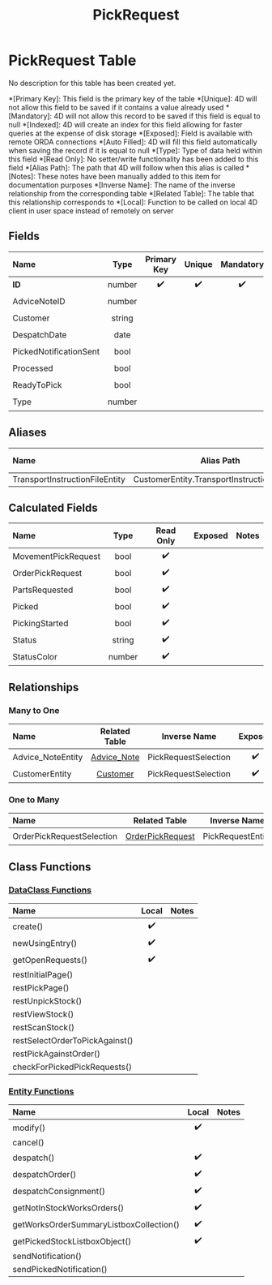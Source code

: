 ﻿---
layout: default
title: PickRequest
parent: Tables
---
# PickRequest Table
No description for this table has been created yet.

*[Primary Key]: This field is the primary key of the table
*[Unique]: 4D will not allow this field to be saved if it contains a value already used
*[Mandatory]: 4D will not allow this record to be saved if this field is equal to null
*[Indexed]: 4D will create an index for this field allowing for faster queries at the expense of disk storage
*[Exposed]: Field is available with remote ORDA connections
*[Auto Filled]: 4D will fill this field automatically when saving the record if it is equal to null
*[Type]: Type of data held within this field
*[Read Only]: No setter/write functionality has been added to this field
*[Alias Path]: The path that 4D will follow when this alias is called
*[Notes]: These notes have been manually added to this item for documentation purposes
*[Inverse Name]: The name of the inverse relationship from the corresponding table
*[Related Table]: The table that this relationship corresponds to
*[Local]: Function to be called on local 4D client in user space instead of remotely on server
## Fields

|Name|Type|Primary Key|Unique|Mandatory|Indexed|Exposed|Auto Filled|Notes|
|:---|:---:|:---:|:---:|:---:|:---:|:---:|:---:|:---:|
|**ID**|number|✔️|✔️|✔️|✔️|✔️|✔️||
|AdviceNoteID|number||||✔️|✔️|||
|Customer|string||||✔️|✔️|||
|DespatchDate|date|||||✔️|||
|PickedNotificationSent|bool||||✔️|✔️|||
|Processed|bool||||✔️|✔️|||
|ReadyToPick|bool||||✔️|✔️|||
|Type|number||||✔️|✔️|||

## Aliases

|Name|Alias Path|Type|Read Only|Notes|
|:---|:---:|:---:|:---:|:---:|
|TransportInstructionFileEntity|CustomerEntity.TransportInstructionFileEntity|[File](File.md)|||

## Calculated Fields

|Name|Type|Read Only|Exposed|Notes|
|:---|:---:|:---:|:---:|:---:|
|MovementPickRequest|bool|✔️|||
|OrderPickRequest|bool|✔️|||
|PartsRequested|bool|✔️|||
|Picked|bool|✔️|||
|PickingStarted|bool|✔️|||
|Status|string|✔️|||
|StatusColor|number|✔️|||

## Relationships
### Many to One

|Name|Related Table|Inverse Name|Exposed|Notes|
|:---|:---:|:---:|:---:|:---:|
|Advice_NoteEntity|[Advice_Note](Advice_Note.md)|PickRequestSelection|✔️||
|CustomerEntity|[Customer](Customer.md)|PickRequestSelection|✔️||

### One to Many

|Name|Related Table|Inverse Name|Exposed|Notes|
|:---|:---:|:---:|:---:|:---:|
|OrderPickRequestSelection|[OrderPickRequest](OrderPickRequest.md)|PickRequestEntity|✔️||

## Class Functions

### [DataClass Functions](https://github.com/synthotec/SynthoTec-4D/blob/main/Project/Sources/Classes/PickRequest.4dm)

|Name|Local|Notes|
|:---|:---:|:---:|
|create()|✔️||
|newUsingEntry()|✔️||
|getOpenRequests()|✔️||
|restInitialPage()|||
|restPickPage()|||
|restUnpickStock()|||
|restViewStock()|||
|restScanStock()|||
|restSelectOrderToPickAgainst()|||
|restPickAgainstOrder()|||
|checkForPickedPickRequests()|||

### [Entity Functions](https://github.com/synthotec/SynthoTec-4D/blob/main/Project/Sources/Classes/PickRequestEntity.4dm)

|Name|Local|Notes|
|:---|:---:|:---:|
|modify()|✔️||
|cancel()|||
|despatch()|✔️||
|despatchOrder()|✔️||
|despatchConsignment()|✔️||
|getNotInStockWorksOrders()|✔️||
|getWorksOrderSummaryListboxCollection()|✔️||
|getPickedStockListboxObject()|✔️||
|sendNotification()|||
|sendPickedNotification()|||